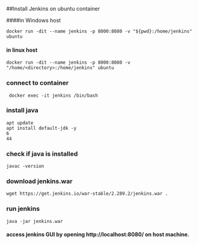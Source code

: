 ##Install Jenkins on ubuntu container

   ####in Windows host
   
    docker run -dit --name jenkins -p 8000:8080 -v "${pwd}:/home/jenkins" ubuntu
    
   #### in linux host
   
    docker run -dit --name jenkins -p 8000:8080 -v "/home/<directory>:/home/jenkins" ubuntu
    
### connect to container

     docker exec -it jenkins /bin/bash
     
### install java

    apt update
    apt install default-jdk -y
    6
    44

### check if java is installed

    javac -version

### download jenkins.war

    wget https://get.jenkins.io/war-stable/2.289.2/jenkins.war .

### run jenkins

    java -jar jenkins.war
    
#### access jenkins GUI by opening http://localhost:8080/ on host machine.
